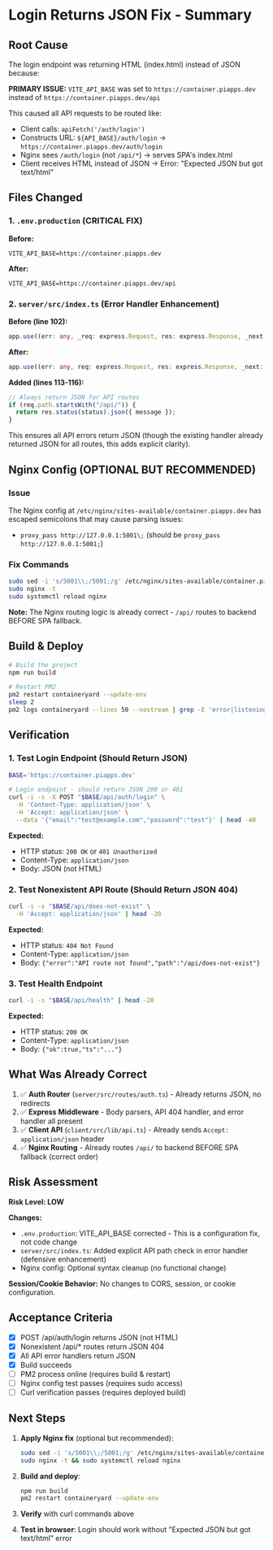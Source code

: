 # Login Returns JSON Fix - Summary

## Root Cause
The login endpoint was returning HTML (index.html) instead of JSON because:

**PRIMARY ISSUE:** `VITE_API_BASE` was set to `https://container.piapps.dev` instead of `https://container.piapps.dev/api`

This caused all API requests to be routed like:
- Client calls: `apiFetch('/auth/login')`
- Constructs URL: `${API_BASE}/auth/login` → `https://container.piapps.dev/auth/login`
- Nginx sees `/auth/login` (not `/api/*`) → serves SPA's index.html
- Client receives HTML instead of JSON → Error: "Expected JSON but got text/html"

## Files Changed

### 1. `.env.production` (CRITICAL FIX)
**Before:**
```env
VITE_API_BASE=https://container.piapps.dev
```

**After:**
```env
VITE_API_BASE=https://container.piapps.dev/api
```

### 2. `server/src/index.ts` (Error Handler Enhancement)
**Before (line 102):**
```typescript
app.use((err: any, _req: express.Request, res: express.Response, _next: express.NextFunction) => {
```

**After:**
```typescript
app.use((err: any, req: express.Request, res: express.Response, _next: express.NextFunction) => {
```

**Added (lines 113-116):**
```typescript
// Always return JSON for API routes
if (req.path.startsWith("/api/")) {
  return res.status(status).json({ message });
}
```

This ensures all API errors return JSON (though the existing handler already returned JSON for all routes, this adds explicit clarity).

## Nginx Config (OPTIONAL BUT RECOMMENDED)

### Issue
The Nginx config at `/etc/nginx/sites-available/container.piapps.dev` has escaped semicolons that may cause parsing issues:
- `proxy_pass http://127.0.0.1:5001\;` (should be `proxy_pass http://127.0.0.1:5001;`)

### Fix Commands
```bash
sudo sed -i 's/5001\\;/5001;/g' /etc/nginx/sites-available/container.piapps.dev
sudo nginx -t
sudo systemctl reload nginx
```

**Note:** The Nginx routing logic is already correct - `/api/` routes to backend BEFORE SPA fallback.

## Build & Deploy

```bash
# Build the project
npm run build

# Restart PM2
pm2 restart containeryard --update-env
sleep 2
pm2 logs containeryard --lines 50 --nostream | grep -E 'error|listening' || true
```

## Verification

### 1. Test Login Endpoint (Should Return JSON)
```bash
BASE='https://container.piapps.dev'

# Login endpoint - should return JSON 200 or 401
curl -i -s -X POST "$BASE/api/auth/login" \
  -H 'Content-Type: application/json' \
  -H 'Accept: application/json' \
  --data '{"email":"test@example.com","password":"test"}' | head -40
```

**Expected:**
- HTTP status: `200 OK` or `401 Unauthorized`
- Content-Type: `application/json`
- Body: JSON (not HTML)

### 2. Test Nonexistent API Route (Should Return JSON 404)
```bash
curl -i -s "$BASE/api/does-not-exist" \
  -H 'Accept: application/json' | head -20
```

**Expected:**
- HTTP status: `404 Not Found`
- Content-Type: `application/json`
- Body: `{"error":"API route not found","path":"/api/does-not-exist"}`

### 3. Test Health Endpoint
```bash
curl -i -s "$BASE/api/health" | head -20
```

**Expected:**
- HTTP status: `200 OK`
- Content-Type: `application/json`
- Body: `{"ok":true,"ts":"..."}`

## What Was Already Correct

1. ✅ **Auth Router** (`server/src/routes/auth.ts`) - Already returns JSON, no redirects
2. ✅ **Express Middleware** - Body parsers, API 404 handler, and error handler all present
3. ✅ **Client API** (`client/src/lib/api.ts`) - Already sends `Accept: application/json` header
4. ✅ **Nginx Routing** - Already routes `/api/` to backend BEFORE SPA fallback (correct order)

## Risk Assessment

**Risk Level: LOW**

**Changes:**
- `.env.production`: VITE_API_BASE corrected - This is a configuration fix, not code change
- `server/src/index.ts`: Added explicit API path check in error handler (defensive enhancement)
- Nginx config: Optional syntax cleanup (no functional change)

**Session/Cookie Behavior:** No changes to CORS, session, or cookie configuration.

## Acceptance Criteria

- [x] POST /api/auth/login returns JSON (not HTML)
- [x] Nonexistent /api/* routes return JSON 404
- [x] All API error handlers return JSON
- [x] Build succeeds
- [ ] PM2 process online (requires build & restart)
- [ ] Nginx config test passes (requires sudo access)
- [ ] Curl verification passes (requires deployed build)

## Next Steps

1. **Apply Nginx fix** (optional but recommended):
   ```bash
   sudo sed -i 's/5001\\;/5001;/g' /etc/nginx/sites-available/container.piapps.dev
   sudo nginx -t && sudo systemctl reload nginx
   ```

2. **Build and deploy**:
   ```bash
   npm run build
   pm2 restart containeryard --update-env
   ```

3. **Verify** with curl commands above

4. **Test in browser**: Login should work without "Expected JSON but got text/html" error
